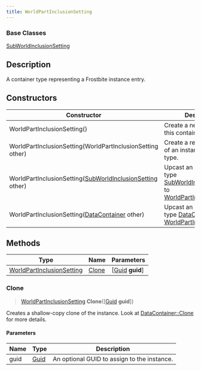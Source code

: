 ```yaml
---
title: WorldPartInclusionSetting
---
```

### Base Classes

[SubWorldInclusionSetting](SubWorldInclusionSetting)

## Description

A container type representing a Frostbite instance entry.

## Constructors

| Constructor                                                                           | Description                                                                                                                                |
| ------------------------------------------------------------------------------------- | ------------------------------------------------------------------------------------------------------------------------------------------ |
| WorldPartInclusionSetting()                                                           | Create a new instance of this container type.                                                                                              |
| WorldPartInclusionSetting(WorldPartInclusionSetting other)                            | Create a reference copy of an instance of the same type.                                                                                   |
| WorldPartInclusionSetting([SubWorldInclusionSetting](SubWorldInclusionSetting) other) | Upcast an instance of type [SubWorldInclusionSetting](SubWorldInclusionSetting) to [WorldPartInclusionSetting](WorldPartInclusionSetting). |
| WorldPartInclusionSetting([DataContainer](/vext/ref/shared/class/datacontainer) other)  | Upcast an instance of type [DataContainer](/vext/ref/shared/class/datacontainer) to [WorldPartInclusionSetting](WorldPartInclusionSetting).  |

## Methods

| Type                                                   | Name            | Parameters                                     |
| ------------------------------------------------------ | --------------- | ---------------------------------------------- |
| [WorldPartInclusionSetting](WorldPartInclusionSetting) | [Clone](#clone) | \[[Guid](/vext/ref/shared/class/guid) **guid**\] |

### Clone

> [WorldPartInclusionSetting](WorldPartInclusionSetting) **Clone**(\[[Guid](/vext/ref/shared/class/guid) **guid**\])

Creates a shallow-copy clone of the instance. Look at [DataContainer::Clone](/vext/ref/shared/class/datacontainer#clone) for more details.

#### Parameters

| Name | Type         | Description                                 |
| ---- | ------------ | ------------------------------------------- |
| guid | [Guid](Guid) | An optional GUID to assign to the instance. |
